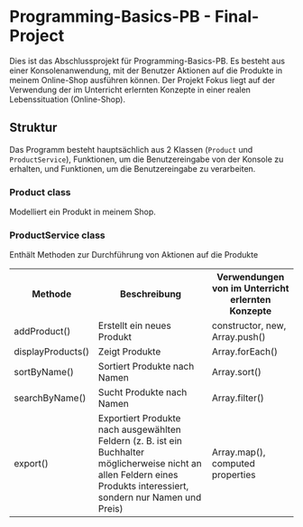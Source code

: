 # Programming-Basics-PB - Final-Project

Dies ist das Abschlussprojekt für Programming-Basics-PB. Es besteht aus einer Konsolenanwendung,
mit der Benutzer Aktionen auf die Produkte in meinem Online-Shop ausführen können.
Der Projekt Fokus liegt auf der Verwendung der im Unterricht erlernten Konzepte in einer realen Lebenssituation (Online-Shop).

## Struktur

Das Programm besteht hauptsächlich aus 2 Klassen (`Product` und `ProductService`), Funktionen, um die Benutzereingabe von der Konsole zu erhalten, und Funktionen, um die Benutzereingabe zu verarbeiten.

### Product class

Modelliert ein Produkt in meinem Shop.

### ProductService class

Enthält Methoden zur Durchführung von Aktionen auf die Produkte

<table>
  <tr>
    <th>Methode</th>
    <th>Beschreibung</th>
    <th>Verwendungen von im Unterricht erlernten Konzepte</th>
  </tr>
  <tr>
    <td>addProduct()</td>
    <td>Erstellt ein neues Produkt</td>
    <td>constructor, new, Array.push()</td>
  </tr>
  <tr>
    <td>displayProducts()</td>
    <td>Zeigt Produkte</td>
    <td>Array.forEach()</td>
  </tr>
 <tr>
    <td>sortByName()</td>
    <td>Sortiert Produkte nach Namen</td>
    <td>Array.sort()</td>
  </tr>
 <tr>
    <td>searchByName()</td>
    <td>Sucht Produkte nach Namen</td>
    <td>Array.filter()</td>
  </tr>
 <tr>
    <td>export()</td>
    <td>Exportiert Produkte nach ausgewählten Feldern (z. B. ist ein Buchhalter möglicherweise nicht an allen Feldern eines Produkts interessiert, sondern nur Namen und Preis)</td>
    <td>Array.map(), computed properties</td>
  </tr>
</table>
